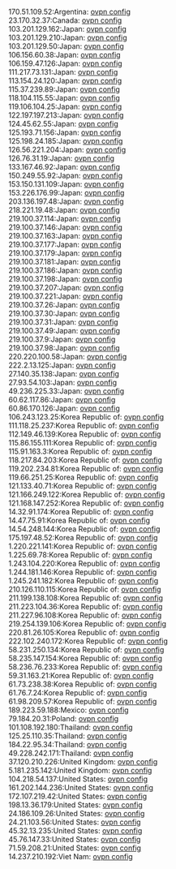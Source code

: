 170.51.109.52:Argentina: [ovpn config](vpn/170_51_109_52.ovpn)  
23.170.32.37:Canada: [ovpn config](vpn/23_170_32_37.ovpn)  
103.201.129.162:Japan: [ovpn config](vpn/103_201_129_162.ovpn)  
103.201.129.210:Japan: [ovpn config](vpn/103_201_129_210.ovpn)  
103.201.129.50:Japan: [ovpn config](vpn/103_201_129_50.ovpn)  
106.156.60.38:Japan: [ovpn config](vpn/106_156_60_38.ovpn)  
106.159.47.126:Japan: [ovpn config](vpn/106_159_47_126.ovpn)  
111.217.73.131:Japan: [ovpn config](vpn/111_217_73_131.ovpn)  
113.154.24.120:Japan: [ovpn config](vpn/113_154_24_120.ovpn)  
115.37.239.89:Japan: [ovpn config](vpn/115_37_239_89.ovpn)  
118.104.115.55:Japan: [ovpn config](vpn/118_104_115_55.ovpn)  
119.106.104.25:Japan: [ovpn config](vpn/119_106_104_25.ovpn)  
122.197.197.213:Japan: [ovpn config](vpn/122_197_197_213.ovpn)  
124.45.62.55:Japan: [ovpn config](vpn/124_45_62_55.ovpn)  
125.193.71.156:Japan: [ovpn config](vpn/125_193_71_156.ovpn)  
125.198.24.185:Japan: [ovpn config](vpn/125_198_24_185.ovpn)  
126.56.221.204:Japan: [ovpn config](vpn/126_56_221_204.ovpn)  
126.76.31.19:Japan: [ovpn config](vpn/126_76_31_19.ovpn)  
133.167.46.92:Japan: [ovpn config](vpn/133_167_46_92.ovpn)  
150.249.55.92:Japan: [ovpn config](vpn/150_249_55_92.ovpn)  
153.150.131.109:Japan: [ovpn config](vpn/153_150_131_109.ovpn)  
153.226.176.99:Japan: [ovpn config](vpn/153_226_176_99.ovpn)  
203.136.197.48:Japan: [ovpn config](vpn/203_136_197_48.ovpn)  
218.221.19.48:Japan: [ovpn config](vpn/218_221_19_48.ovpn)  
219.100.37.114:Japan: [ovpn config](vpn/219_100_37_114.ovpn)  
219.100.37.146:Japan: [ovpn config](vpn/219_100_37_146.ovpn)  
219.100.37.163:Japan: [ovpn config](vpn/219_100_37_163.ovpn)  
219.100.37.177:Japan: [ovpn config](vpn/219_100_37_177.ovpn)  
219.100.37.179:Japan: [ovpn config](vpn/219_100_37_179.ovpn)  
219.100.37.181:Japan: [ovpn config](vpn/219_100_37_181.ovpn)  
219.100.37.186:Japan: [ovpn config](vpn/219_100_37_186.ovpn)  
219.100.37.198:Japan: [ovpn config](vpn/219_100_37_198.ovpn)  
219.100.37.207:Japan: [ovpn config](vpn/219_100_37_207.ovpn)  
219.100.37.221:Japan: [ovpn config](vpn/219_100_37_221.ovpn)  
219.100.37.26:Japan: [ovpn config](vpn/219_100_37_26.ovpn)  
219.100.37.30:Japan: [ovpn config](vpn/219_100_37_30.ovpn)  
219.100.37.31:Japan: [ovpn config](vpn/219_100_37_31.ovpn)  
219.100.37.49:Japan: [ovpn config](vpn/219_100_37_49.ovpn)  
219.100.37.9:Japan: [ovpn config](vpn/219_100_37_9.ovpn)  
219.100.37.98:Japan: [ovpn config](vpn/219_100_37_98.ovpn)  
220.220.100.58:Japan: [ovpn config](vpn/220_220_100_58.ovpn)  
222.2.13.125:Japan: [ovpn config](vpn/222_2_13_125.ovpn)  
27.140.35.138:Japan: [ovpn config](vpn/27_140_35_138.ovpn)  
27.93.54.103:Japan: [ovpn config](vpn/27_93_54_103.ovpn)  
49.236.225.33:Japan: [ovpn config](vpn/49_236_225_33.ovpn)  
60.62.117.86:Japan: [ovpn config](vpn/60_62_117_86.ovpn)  
60.86.170.126:Japan: [ovpn config](vpn/60_86_170_126.ovpn)  
106.243.123.25:Korea Republic of: [ovpn config](vpn/106_243_123_25.ovpn)  
111.118.25.237:Korea Republic of: [ovpn config](vpn/111_118_25_237.ovpn)  
112.149.46.139:Korea Republic of: [ovpn config](vpn/112_149_46_139.ovpn)  
115.86.155.111:Korea Republic of: [ovpn config](vpn/115_86_155_111.ovpn)  
115.91.163.3:Korea Republic of: [ovpn config](vpn/115_91_163_3.ovpn)  
118.217.84.203:Korea Republic of: [ovpn config](vpn/118_217_84_203.ovpn)  
119.202.234.81:Korea Republic of: [ovpn config](vpn/119_202_234_81.ovpn)  
119.66.251.25:Korea Republic of: [ovpn config](vpn/119_66_251_25.ovpn)  
121.133.40.71:Korea Republic of: [ovpn config](vpn/121_133_40_71.ovpn)  
121.166.249.122:Korea Republic of: [ovpn config](vpn/121_166_249_122.ovpn)  
121.168.147.252:Korea Republic of: [ovpn config](vpn/121_168_147_252.ovpn)  
14.32.91.174:Korea Republic of: [ovpn config](vpn/14_32_91_174.ovpn)  
14.47.75.91:Korea Republic of: [ovpn config](vpn/14_47_75_91.ovpn)  
14.54.248.144:Korea Republic of: [ovpn config](vpn/14_54_248_144.ovpn)  
175.197.48.52:Korea Republic of: [ovpn config](vpn/175_197_48_52.ovpn)  
1.220.221.141:Korea Republic of: [ovpn config](vpn/1_220_221_141.ovpn)  
1.225.69.78:Korea Republic of: [ovpn config](vpn/1_225_69_78.ovpn)  
1.243.104.220:Korea Republic of: [ovpn config](vpn/1_243_104_220.ovpn)  
1.244.181.146:Korea Republic of: [ovpn config](vpn/1_244_181_146.ovpn)  
1.245.241.182:Korea Republic of: [ovpn config](vpn/1_245_241_182.ovpn)  
210.126.110.115:Korea Republic of: [ovpn config](vpn/210_126_110_115.ovpn)  
211.199.138.108:Korea Republic of: [ovpn config](vpn/211_199_138_108.ovpn)  
211.223.104.36:Korea Republic of: [ovpn config](vpn/211_223_104_36.ovpn)  
211.227.96.108:Korea Republic of: [ovpn config](vpn/211_227_96_108.ovpn)  
219.254.139.106:Korea Republic of: [ovpn config](vpn/219_254_139_106.ovpn)  
220.81.26.105:Korea Republic of: [ovpn config](vpn/220_81_26_105.ovpn)  
222.102.240.172:Korea Republic of: [ovpn config](vpn/222_102_240_172.ovpn)  
58.231.250.134:Korea Republic of: [ovpn config](vpn/58_231_250_134.ovpn)  
58.235.147.154:Korea Republic of: [ovpn config](vpn/58_235_147_154.ovpn)  
58.236.76.233:Korea Republic of: [ovpn config](vpn/58_236_76_233.ovpn)  
59.31.163.21:Korea Republic of: [ovpn config](vpn/59_31_163_21.ovpn)  
61.73.238.38:Korea Republic of: [ovpn config](vpn/61_73_238_38.ovpn)  
61.76.7.24:Korea Republic of: [ovpn config](vpn/61_76_7_24.ovpn)  
61.98.209.57:Korea Republic of: [ovpn config](vpn/61_98_209_57.ovpn)  
189.223.59.188:Mexico: [ovpn config](vpn/189_223_59_188.ovpn)  
79.184.20.31:Poland: [ovpn config](vpn/79_184_20_31.ovpn)  
101.108.192.180:Thailand: [ovpn config](vpn/101_108_192_180.ovpn)  
125.25.110.35:Thailand: [ovpn config](vpn/125_25_110_35.ovpn)  
184.22.95.34:Thailand: [ovpn config](vpn/184_22_95_34.ovpn)  
49.228.242.171:Thailand: [ovpn config](vpn/49_228_242_171.ovpn)  
37.120.210.226:United Kingdom: [ovpn config](vpn/37_120_210_226.ovpn)  
5.181.235.142:United Kingdom: [ovpn config](vpn/5_181_235_142.ovpn)  
104.218.54.137:United States: [ovpn config](vpn/104_218_54_137.ovpn)  
161.202.144.236:United States: [ovpn config](vpn/161_202_144_236.ovpn)  
172.107.219.42:United States: [ovpn config](vpn/172_107_219_42.ovpn)  
198.13.36.179:United States: [ovpn config](vpn/198_13_36_179.ovpn)  
24.186.109.26:United States: [ovpn config](vpn/24_186_109_26.ovpn)  
24.21.103.56:United States: [ovpn config](vpn/24_21_103_56.ovpn)  
45.32.13.235:United States: [ovpn config](vpn/45_32_13_235.ovpn)  
45.76.147.33:United States: [ovpn config](vpn/45_76_147_33.ovpn)  
71.59.208.21:United States: [ovpn config](vpn/71_59_208_21.ovpn)  
14.237.210.192:Viet Nam: [ovpn config](vpn/14_237_210_192.ovpn)  

